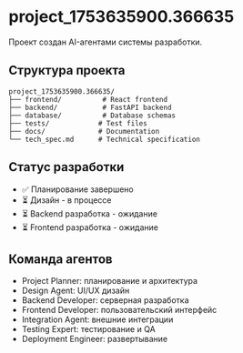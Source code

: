 # project_1753635900.366635

Проект создан AI-агентами системы разработки.

## Структура проекта
```
project_1753635900.366635/
├── frontend/          # React frontend
├── backend/           # FastAPI backend  
├── database/          # Database schemas
├── tests/            # Test files
├── docs/             # Documentation
└── tech_spec.md      # Technical specification
```

## Статус разработки
- ✅ Планирование завершено
- ⏳ Дизайн - в процессе
- ⏳ Backend разработка - ожидание
- ⏳ Frontend разработка - ожидание

## Команда агентов
- Project Planner: планирование и архитектура
- Design Agent: UI/UX дизайн
- Backend Developer: серверная разработка
- Frontend Developer: пользовательский интерфейс
- Integration Agent: внешние интеграции
- Testing Expert: тестирование и QA
- Deployment Engineer: развертывание
